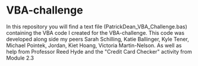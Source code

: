 # VBA-challenge
In this repository you will find a text file (PatrickDean_VBA_Challenge.bas) containing the VBA code I created for the VBA-challenge. This code was developed along side my peers Sarah Schilling, Katie Ballinger, Kyle Tener, Michael Pointek, Jordan, Kiet Hoang, Victoria Martin-Nelson. As well as help from Professor Reed Hyde and the "Credit Card Checker" activity from Module 2.3
